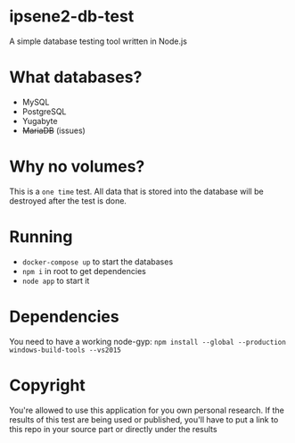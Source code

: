 # ipsene2-db-test
A simple database testing tool written in Node.js

# What databases?
* MySQL
* PostgreSQL
* Yugabyte
* ~~MariaDB~~ (issues)

# Why no volumes?
This is a `one time` test. All data that is stored into the database will be destroyed after the test is done.

# Running
* `docker-compose up` to start the databases
* `npm i` in root to get dependencies
* `node app` to start it

# Dependencies
You need to have a working node-gyp:
`npm install --global --production windows-build-tools --vs2015`


# Copyright
You're allowed to use this application for you own personal research. If the results of this test are being used or published, you'll have to put a link to this repo in your source part or directly under the results